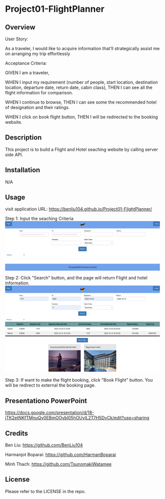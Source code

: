 # Project01-FlightPlanner

## Overview

User Story:

As a traveler, I would like to acquire information that’ll strategically assist me on arranging my trip effortlessly

Acceptance Criteria: 

GIVEN I am a traveler, 

WHEN I input my requirement (number of people, start location, destination location, departure date, return date, cabin class), THEN I can see all the flight information for comparison. 

WHEN I continue to browse, THEN I can see some the recommended hotel of designation and their ratings. 

WHEN I click on book flight button, THEN I will be redirected to the booking website.




## Description

This project is to build a Flight and Hotel seaching website by calling server side API.

## Installation

N/A

## Usage

visit application URL: https://benliu104.github.io/Project01-FlightPlanner/

Step 1: Input the seaching Criteria 
<img src="./assets/step1.png" alt="alt text" width="800px" height="auto" style="display:block">


Step 2: Click "Search" button, and the page will return Flight and hotel information.
<img src="./assets/step2.png" alt="alt text" width="800px" height="auto" style="display:block">


Step 3: If want to make the flight booking, click "Book Flight" button. You will be redirect to external the booking page.

## Presentationo PowerPoint
https://docs.google.com/presentation/d/18-jTK2etNKfTMnuQy0EBmOOybl05hOUylL2T7H5DvCk/edit?usp=sharing


## Credits
Ben Liu: https://github.com/BenLiu104

Harmanjot Boparai: https://github.com/HarmanBoparai

Minh Thach: https://github.com/TsunomakiWatamee


## License
Please refer to the LICENSE in the repo.
